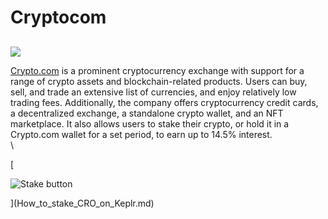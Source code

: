 # Cryptocom

##

![](https://user-images.githubusercontent.com/95366163/148409811-f4d4de67-059e-4ab2-b37a-d7d26384300a.png)

[Crypto.com](https://crypto.com/) is a prominent cryptocurrency exchange with support for a range of crypto assets and blockchain-related products. Users can buy, sell, and trade an extensive list of currencies, and enjoy relatively low trading fees. Additionally, the company offers cryptocurrency credit cards, a decentralized exchange, a standalone crypto wallet, and an NFT marketplace. It also allows users to stake their crypto, or hold it in a Crypto.com wallet for a set period, to earn up to 14.5% interest.\
\


\[

![Stake button](https://user-images.githubusercontent.com/95366163/148409799-7fa8a30c-571c-42fb-a914-cb2d913be797.png)

]\(How\_to\_stake\_CRO\_on\_Keplr.md)
